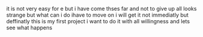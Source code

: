it is not very easy for e but i have come thses far and not to give up
all looks strange but what can i do ihave to move on
i will get it not immediatly but deffinatly 
this is my first project i want to do it with all willingness and lets see what happens